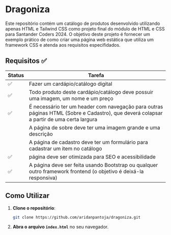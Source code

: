 # Dragoniza

Este repositório contém um catálogo de produtos desenvolvido utilizando apenas HTML e Tailwind CSS como projeto final do módulo de HTML e CSS para Santander Coders 2024. O objetivo deste projeto é fornecer um exemplo prático de como criar uma página web estática que utiliza um framework CSS e atenda aos requisitos especifidados.

## Requisitos ✅

<table>
  <thead>
    <tr>
      <th>Status</th>
      <th>Tarefa</th>
    </tr>
  </thead>
  <tbody>
    <tr>
      <td>✅</td>
      <td>Fazer um cardápio/catálogo digital</td>
    </tr>
    <tr>
      <td>✅</td>
      <td>Todo produto deste cardápio/catálogo deve possuir uma imagem, um nome e um preço</td>
    </tr>
    <tr>
      <td>✅</td>
      <td>É necessário ter um header com navegação para outras páginas HTML (Sobre e Cadastro), que deverá colapsar a partir de uma certa largura</td>
    </tr>
    <tr>
      <td></td>
      <td>A página de sobre deve ter uma imagem grande e uma descrição</td>
    </tr>
    <tr>
      <td></td>
      <td>A página de cadastro deve ter um formulário para cadastrar um item no catálogo</td>
    </tr>
    <tr>
      <td>✅</td>
      <td> página deve ser otimizada para SEO e acessibilidade</td>
    </tr>
    <tr>
      <td>✅</td>
      <td>A página deve ser feita usando Bootstrap ou qualquer outro framework frontend (o objetivo é deixá-la responsiva)</td>
    </tr>
  </tbody>
</table>

## Como Utilizar

1. **Clone o repositório**: 
   ```bash
   git clone https://github.com/aridanpantoja/dragoniza.git
   ```

2. **Abra o arquivo `index.html`** no seu navegador.